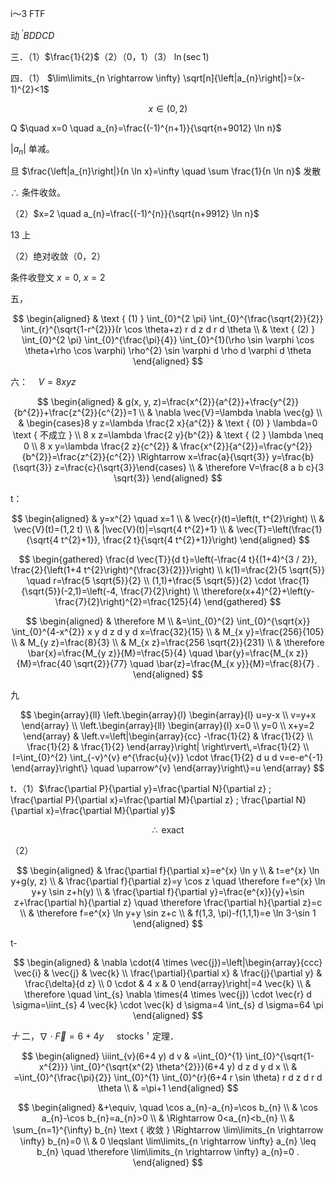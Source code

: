 i～3 FTF

动 ${ }^{\prime} B D D C D$

三．（1）$\frac{1}{2}$（2）（0，1）（3） $\ln (\sec 1)$

四．（1） $\lim\limits_{n \rightarrow \infty} \sqrt[n]{\left|a_{n}\right|}=(x-1)^{2}<1$

$$
x \in(0,2)
$$

Q $\quad x=0 \quad a_{n}=\frac{(-1)^{n+1}}{\sqrt{n+9012} \ln n}$

$\left|a_{n}\right|$ 单减。

旦 $\frac{\left|a_{n}\right|}{n \ln x}=\infty \quad \sum \frac{1}{n \ln n}$ 发散

$\therefore$ 条件收敛。

（2）$x=2 \quad a_{n}=\frac{(-1)^{n}}{\sqrt{n+9912} \ln n}$

13 上

（2）绝对收敛（0，2）

条件收登文 $x=0, ~ x=2$

五，

$$
\begin{aligned}
& \text { (1) } \int_{0}^{2 \pi} \int_{0}^{\frac{\sqrt{2}}{2}} \int_{r}^{\sqrt{1-r^{2}}}(r \cos \theta+z) r d z d r d \theta \\
& \text { (2) } \int_{0}^{2 \pi} \int_{0}^{\frac{\pi}{4}} \int_{0}^{1}(\rho \sin \varphi \cos \theta+\rho \cos \varphi) \rho^{2} \sin \varphi d \rho d \varphi d \theta
\end{aligned}
$$

六：$\quad V=8 x y z$

$$
\begin{aligned}
& g(x, y, z)=\frac{x^{2}}{a^{2}}+\frac{y^{2}}{b^{2}}+\frac{z^{2}}{c^{2}}=1 \\
& \nabla \vec{V}=\lambda \nabla \vec{g} \\
& \begin{cases}8 y z=\lambda \frac{2 x}{a^{2}} & \text { (0) } \lambda=0 \text { 不成立 } \\
8 x z=\lambda \frac{2 y}{b^{2}} & \text { (2 } \lambda \neq 0 \\
8 x y=\lambda \frac{2 z}{c^{2}} & \frac{x^{2}}{a^{2}}=\frac{y^{2}}{b^{2}}=\frac{z^{2}}{c^{2}} \Rightarrow x=\frac{a}{\sqrt{3}} y=\frac{b}{\sqrt{3}} z=\frac{c}{\sqrt{3}}\end{cases} \\
& \therefore V=\frac{8 a b c}{3 \sqrt{3}}
\end{aligned}
$$

t：

$$
\begin{aligned}
& y=x^{2} \quad x=1 \\
& \vec{r}(t)=\left(t, t^{2}\right) \\
& \vec{V}(t)=(1,2 t) \\
& |\vec{V}(t)|=\sqrt{4 t^{2}+1} \\
& \vec{T}=\left(\frac{1}{\sqrt{4 t^{2}+1}}, \frac{2 t}{\sqrt{4 t^{2}+1}}\right)
\end{aligned}
$$

$$
\begin{gathered}
\frac{d \vec{T}}{d t}=\left(-\frac{4 t}{(1+4)^{3 / 2}}, \frac{2}{\left(1+4 t^{2}\right)^{\frac{3}{2}}}\right) \\
k(1)=\frac{2}{5 \sqrt{5}} \quad r=\frac{5 \sqrt{5}}{2} \\
(1,1)+\frac{5 \sqrt{5}}{2} \cdot \frac{1}{\sqrt{5}}(-2,1)=\left(-4, \frac{7}{2}\right) \\
\therefore(x+4)^{2}+\left(y-\frac{7}{2}\right)^{2}=\frac{125}{4}
\end{gathered}
$$

$$
\begin{aligned}
& \therefore M \\
&=\int_{0}^{2} \int_{0}^{\sqrt{x}} \int_{0}^{4-x^{2}} x y d z d y d x=\frac{32}{15} \\
& M_{x y}=\frac{256}{105} \\
& M_{y z}=\frac{8}{3} \\
& M_{x z}=\frac{256 \sqrt{2}}{231} \\
& \therefore \bar{x}=\frac{M_{y z}}{M}=\frac{5}{4} \quad \bar{y}=\frac{M_{x z}}{M}=\frac{40 \sqrt{2}}{77} \quad \bar{z}=\frac{M_{x y}}{M}=\frac{8}{7} .
\end{aligned}
$$

九

$$
\begin{array}{ll}
\left.\begin{array}{l}
\begin{array}{l}
u=y-x \\
v=y+x
\end{array} \\
\left.\begin{array}{ll}
\begin{array}{l}
x=0 \\
y=0 \\
x+y=2
\end{array} & \left.v=\left|\begin{array}{cc}
-\frac{1}{2} & \frac{1}{2} \\
\frac{1}{2} & \frac{1}{2}
\end{array}\right| \right\rvert\,=\frac{1}{2} \\
I=\int_{0}^{2} \int_{-v}^{v} e^{\frac{u}{v}} \cdot \frac{1}{2} d u d v=e-e^{-1}
\end{array}\right\} \quad \uparrow^{v}
\end{array}\right\}=u
\end{array}
$$

t．（1）$\frac{\partial P}{\partial y}=\frac{\partial N}{\partial z} ; \frac{\partial P}{\partial x}=\frac{\partial M}{\partial z} ; \frac{\partial N}{\partial x}=\frac{\partial M}{\partial y}$

$$
\therefore \text { exact }
$$

（2）

$$
\begin{aligned}
& \frac{\partial f}{\partial x}=e^{x} \ln y \\
& t=e^{x} \ln y+g(y, z) \\
& \frac{\partial f}{\partial z}=y \cos z \quad \therefore f=e^{x} \ln y+y \sin z+h(y) \\
& \frac{\partial f}{\partial y}=\frac{e^{x}}{y}+\sin z+\frac{\partial h}{\partial z} \quad \therefore \frac{\partial h}{\partial z}=c \\
& \therefore f=e^{x} \ln y+y \sin z+c \\
& f(1,3, \pi)-f(1,1,1)=e \ln 3-\sin 1
\end{aligned}
$$

t-

$$
\begin{aligned}
& \nabla \cdot(4 \times \vec{j})=\left|\begin{array}{ccc}
\vec{i} & \vec{j} & \vec{k} \\
\frac{\partial}{\partial x} & \frac{j}{\partial y} & \frac{\delta}{d z} \\
0 \cdot & 4 x & 0
\end{array}\right|=4 \vec{k} \\
& \therefore \quad \int_{s} \nabla \times(4 \times \vec{j}) \cdot \vec{r} d \sigma=\iint_{s} 4 \vec{k} \cdot \vec{k} d \sigma=4 \int_{s} d \sigma=64 \pi
\end{aligned}
$$

$十$ 二，$\nabla \cdot \vec{F}=6+4 y \quad$ stocks＇定理．

$$
\begin{aligned}
\iiint_{v}(6+4 y) d v & =\int_{0}^{1} \int_{0}^{\sqrt{1-x^{2}}} \int_{0}^{\sqrt{x^{2} \theta^{2}}}(6+4 y) d z d y d x \\
& =\int_{0}^{\frac{\pi}{2}} \int_{0}^{1} \int_{0}^{r}(6+4 r \sin \theta) r d z d r d \theta \\
& =\pi+1
\end{aligned}
$$

$$
\begin{aligned}
&+\equiv, \quad \cos a_{n}-a_{n}=\cos b_{n} \\
& \cos a_{n}-\cos b_{n}=a_{n}>0 \\
& \Rightarrow 0<a_{n}<b_{n} \\
& \sum_{n=1}^{\infty} b_{n} \text { 收敛 } \Rightarrow \lim\limits_{n \rightarrow \infty} b_{n}=0 \\
& 0 \leqslant \lim\limits_{n \rightarrow \infty} a_{n} \leq b_{n} \quad \therefore \lim\limits_{n \rightarrow \infty} a_{n}=0 .
\end{aligned}
$$

